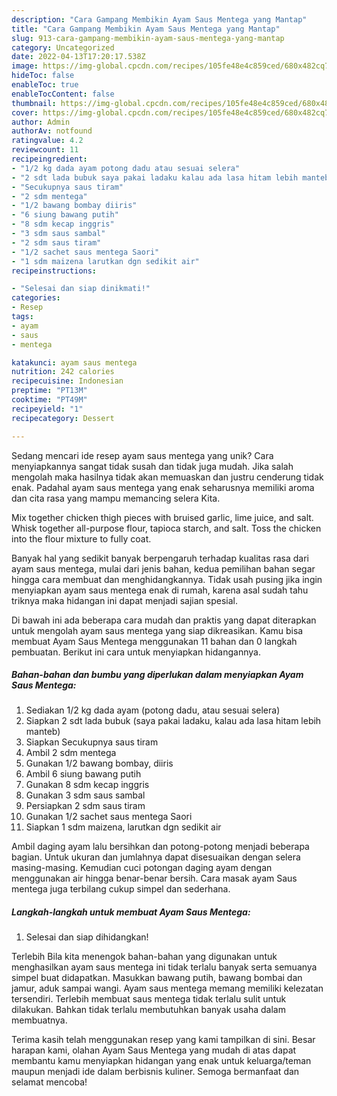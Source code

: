 ```yaml
---
description: "Cara Gampang Membikin Ayam Saus Mentega yang Mantap"
title: "Cara Gampang Membikin Ayam Saus Mentega yang Mantap"
slug: 913-cara-gampang-membikin-ayam-saus-mentega-yang-mantap
category: Uncategorized
date: 2022-04-13T17:20:17.538Z
image: https://img-global.cpcdn.com/recipes/105fe48e4c859ced/680x482cq70/ayam-saus-mentega-foto-resep-utama.jpg
hideToc: false
enableToc: true
enableTocContent: false
thumbnail: https://img-global.cpcdn.com/recipes/105fe48e4c859ced/680x482cq70/ayam-saus-mentega-foto-resep-utama.jpg
cover: https://img-global.cpcdn.com/recipes/105fe48e4c859ced/680x482cq70/ayam-saus-mentega-foto-resep-utama.jpg
author: Admin
authorAv: notfound
ratingvalue: 4.2
reviewcount: 11
recipeingredient:
- "1/2 kg dada ayam potong dadu atau sesuai selera"
- "2 sdt lada bubuk saya pakai ladaku kalau ada lasa hitam lebih manteb"
- "Secukupnya saus tiram"
- "2 sdm mentega"
- "1/2 bawang bombay diiris"
- "6 siung bawang putih"
- "8 sdm kecap inggris"
- "3 sdm saus sambal"
- "2 sdm saus tiram"
- "1/2 sachet saus mentega Saori"
- "1 sdm maizena larutkan dgn sedikit air"
recipeinstructions:

- "Selesai dan siap dinikmati!"
categories:
- Resep
tags:
- ayam
- saus
- mentega

katakunci: ayam saus mentega 
nutrition: 242 calories
recipecuisine: Indonesian
preptime: "PT13M"
cooktime: "PT49M"
recipeyield: "1"
recipecategory: Dessert

---
```





Sedang mencari ide resep ayam saus mentega yang unik? Cara menyiapkannya sangat tidak susah dan tidak juga mudah. Jika salah mengolah maka hasilnya tidak akan memuaskan dan justru cenderung tidak enak. Padahal ayam saus mentega yang enak seharusnya memiliki aroma dan cita rasa yang mampu memancing selera Kita.





Mix together chicken thigh pieces with bruised garlic, lime juice, and salt. Whisk together all-purpose flour, tapioca starch, and salt. Toss the chicken into the flour mixture to fully coat.

Banyak hal yang sedikit banyak berpengaruh terhadap kualitas rasa dari ayam saus mentega, mulai dari jenis bahan, kedua pemilihan bahan segar hingga cara membuat dan menghidangkannya. Tidak usah pusing jika ingin menyiapkan ayam saus mentega enak di rumah, karena asal sudah tahu triknya maka hidangan ini dapat menjadi sajian spesial.






Di bawah ini ada beberapa cara mudah dan praktis yang dapat diterapkan untuk mengolah ayam saus mentega yang siap dikreasikan. Kamu bisa membuat Ayam Saus Mentega menggunakan 11 bahan dan 0 langkah pembuatan. Berikut ini cara untuk menyiapkan hidangannya.

<!--inarticleads1-->

##### Bahan-bahan dan bumbu yang diperlukan dalam menyiapkan Ayam Saus Mentega:

1. Sediakan 1/2 kg dada ayam (potong dadu, atau sesuai selera)
1. Siapkan 2 sdt lada bubuk (saya pakai ladaku, kalau ada lasa hitam lebih manteb)
1. Siapkan Secukupnya saus tiram
1. Ambil 2 sdm mentega
1. Gunakan 1/2 bawang bombay, diiris
1. Ambil 6 siung bawang putih
1. Gunakan 8 sdm kecap inggris
1. Gunakan 3 sdm saus sambal
1. Persiapkan 2 sdm saus tiram
1. Gunakan 1/2 sachet saus mentega Saori
1. Siapkan 1 sdm maizena, larutkan dgn sedikit air


Ambil daging ayam lalu bersihkan dan potong-potong menjadi beberapa bagian. Untuk ukuran dan jumlahnya dapat disesuaikan dengan selera masing-masing. Kemudian cuci potongan daging ayam dengan menggunakan air hingga benar-benar bersih. Cara masak ayam Saus mentega juga terbilang cukup simpel dan sederhana. 

<!--inarticleads2-->

##### Langkah-langkah untuk membuat Ayam Saus Mentega:


1. Selesai dan siap dihidangkan!

Terlebih Bila kita menengok bahan-bahan yang digunakan untuk menghasilkan ayam saus mentega ini tidak terlalu banyak serta semuanya simpel buat didapatkan. Masukkan bawang putih, bawang bombai dan jamur, aduk sampai wangi. Ayam saus mentega memang memiliki kelezatan tersendiri. Terlebih membuat saus mentega tidak terlalu sulit untuk dilakukan. Bahkan tidak terlalu membutuhkan banyak usaha dalam membuatnya. 

Terima kasih telah menggunakan resep yang kami tampilkan di sini. Besar harapan kami, olahan Ayam Saus Mentega yang mudah di atas dapat membantu kamu menyiapkan hidangan yang enak untuk keluarga/teman maupun menjadi ide dalam berbisnis kuliner. Semoga bermanfaat dan selamat mencoba!
